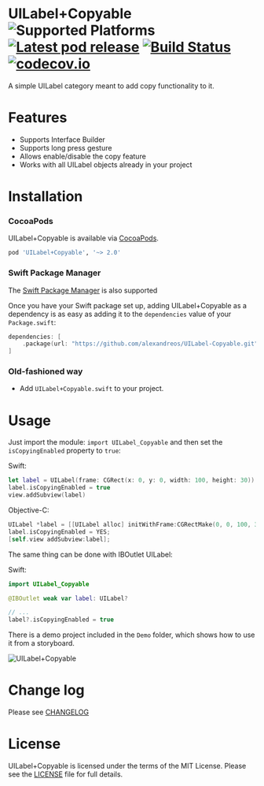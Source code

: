 UILabel+Copyable ![Supported Platforms](https://img.shields.io/cocoapods/p/UILabel+Copyable.svg) [![Latest pod release](https://img.shields.io/cocoapods/v/UILabel+Copyable.svg)](https://cocoapods.org/pods/UILabel+Copyable) [![Build Status](https://app.bitrise.io/app/7eff086561407162/status.svg?token=4zX9iPJQ5OC9OxOw6EdzNw&branch=master)](https://app.bitrise.io/app/7eff086561407162) [![codecov.io](https://codecov.io/github/alexandreos/UILabel-Copyable/coverage.svg?branch=master)](https://codecov.io/github/alexandreos/UILabel-Copyable?branch=master)
===
A simple UILabel category meant to add copy functionality to it.

# Features
- Supports Interface Builder
- Supports long press gesture
- Allows enable/disable the copy feature
- Works with all UILabel objects already in your project

# Installation

### CocoaPods
UILabel+Copyable is available via [CocoaPods](http://cocoapods.org/). 

```ruby
pod 'UILabel+Copyable', '~> 2.0'
```

### Swift Package Manager

The [Swift Package Manager](https://swift.org/package-manager/) is also supported

Once you have your Swift package set up, adding UILabel+Copyable as a dependency is as easy as adding it to the `dependencies` value of your `Package.swift`:

```swift
dependencies: [
    .package(url: "https://github.com/alexandreos/UILabel-Copyable.git", .upToNextMajor(from: "2.0"))
]
```

### Old-fashioned way

- Add `UILabel+Copyable.swift` to your project.

# Usage

Just import the module: `import UILabel_Copyable` and then set the `isCopyingEnabled` property to `true`:

Swift:
```swift
let label = UILabel(frame: CGRect(x: 0, y: 0, width: 100, height: 30))
label.isCopyingEnabled = true
view.addSubview(label)
```
Objective-C:
```objective-c
UILabel *label = [[UILabel alloc] initWithFrame:CGRectMake(0, 0, 100, 30)];
label.isCopyingEnabled = YES;
[self.view addSubview:label];
```

The same thing can be done with IBOutlet UILabel:

Swift:
```swift
import UILabel_Copyable

@IBOutlet weak var label: UILabel?

// ...
label?.isCopyingEnabled = true
```

There is a demo project included in the `Demo` folder, which shows how to use it from a storyboard.

![UILabel+Copyable](https://raw.githubusercontent.com/alexandreos/UILabel-Copyable/screenshots/screenshot.png)

# Change log
Please see  [CHANGELOG](CHANGELOG.md) 

# License

UILabel+Copyable is licensed under the terms of the MIT License. Please see the [LICENSE](LICENSE.md) file for full details.
